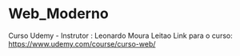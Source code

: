 # Web_Moderno
Curso Udemy - Instrutor : Leonardo Moura Leitao
Link para o curso: https://www.udemy.com/course/curso-web/
